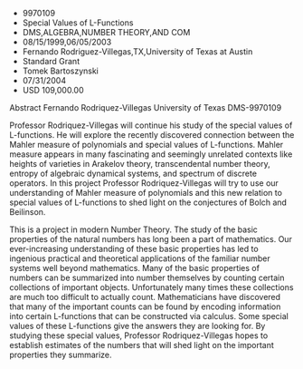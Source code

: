 
* 9970109
* Special Values of L-Functions
* DMS,ALGEBRA,NUMBER THEORY,AND COM
* 08/15/1999,06/05/2003
* Fernando Rodriguez-Villegas,TX,University of Texas at Austin
* Standard Grant
* Tomek Bartoszynski
* 07/31/2004
* USD 109,000.00

Abstract Fernando Rodriquez-Villegas University of Texas DMS-9970109

Professor Rodriquez-Villegas will continue his study of the special values of
L-functions. He will explore the recently discovered connection between the
Mahler measure of polynomials and special values of L-functions. Mahler measure
appears in many fascinating and seemingly unrelated contexts like heights of
varieties in Arakelov theory, transcendental number theory, entropy of algebraic
dynamical systems, and spectrum of discrete operators. In this project Professor
Rodriquez-Villegas will try to use our understanding of Mahler measure of
polynomials and this new relation to special values of L-functions to shed light
on the conjectures of Bolch and Beilinson.

This is a project in modern Number Theory. The study of the basic properties of
the natural numbers has long been a part of mathematics. Our ever-increasing
understanding of these basic properties has led to ingenious practical and
theoretical applications of the familiar number systems well beyond mathematics.
Many of the basic properties of numbers can be summarized into number themselves
by counting certain collections of important objects. Unfortunately many times
these collections are much too difficult to actually count. Mathematicians have
discovered that many of the important counts can be found by encoding
information into certain L-functions that can be constructed via calculus. Some
special values of these L-functions give the answers they are looking for. By
studying these special values, Professor Rodriquez-Villegas hopes to establish
estimates of the numbers that will shed light on the important properties they
summarize.
